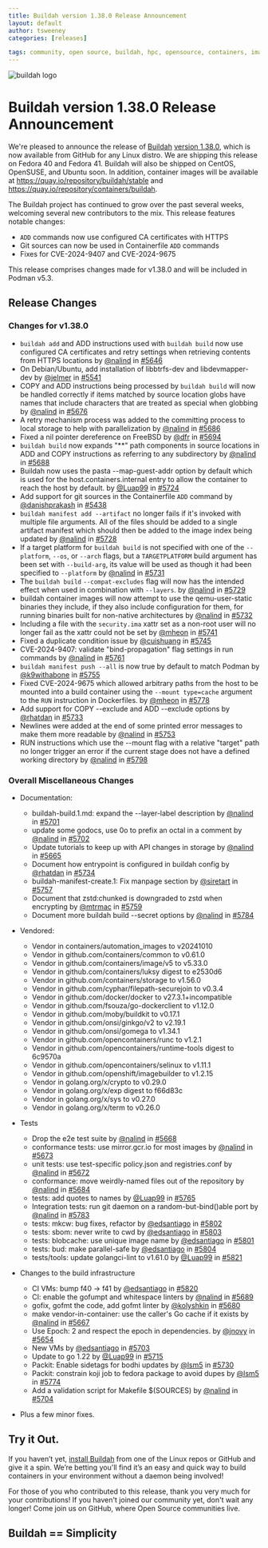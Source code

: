 ```yaml
---
title: Buildah version 1.38.0 Release Announcement
layout: default
author: tsweeney
categories: [releases]

tags: community, open source, buildah, hpc, opensource, containers, images, image
---
```

![buildah logo](https://buildah.io/images/buildah.png)

# Buildah version 1.38.0 Release Announcement

We're pleased to announce the release of [Buildah](https://github.com/containers/buildah) [version 1.38.0](https://github.com/containers/buildah/releases/tag/v1.38.0), which is now available from GitHub for any Linux distro.  We are shipping this release on Fedora 40 and Fedora 41.  Buildah will also be shipped on CentOS, OpenSUSE, and Ubuntu soon. In addition, container images will be available at https://quay.io/repository/buildah/stable and https://quay.io/repository/containers/buildah.

The Buildah project has continued to grow over the past several weeks, welcoming several new contributors to the mix.  This release features notable changes: 
<!--readmore -->
 * `ADD` commands now use configured CA certificates with HTTPS
 * Git sources can now be used in Containerfile `ADD` commands
 * Fixes for CVE-2024-9407 and CVE-2024-9675

This release comprises changes made for v1.38.0 and will be included in Podman v5.3.

## Release Changes
### Changes for v1.38.0
   * `buildah add` and ADD instructions used with `buildah build` now use configured CA certificates and retry settings when retrieving contents from HTTPS locations by [@nalind](https://github.com/nalind) in [#5646](https://github.com/containers/buildah/pull/5646)
   * On Debian/Ubuntu, add installation of libbtrfs-dev and libdevmapper-dev by [@jelmer](https://github.com/jelmer) in [#5541](https://github.com/containers/buildah/pull/5541)
   * COPY and ADD instructions being processed by `buildah build` will now be handled correctly if items matched by source location globs have names that include characters that are treated as special when globbing by [@nalind](https://github.com/nalind) in [#5676](https://github.com/containers/buildah/pull/5676)
   * A retry mechanism process was added to the committing process to local storage to help with parallelization by [@nalind](https://github.com/nalind) in [#5686](https://github.com/containers/buildah/pull/5686)
   * Fixed a nil pointer dereference on FreeBSD by [@dfr](https://github.com/dfr) in [#5694](https://github.com/containers/buildah/pull/5694)
   * `buildah build` now expands "**" path components in source locations in ADD and COPY instructions as referring to any subdirectory by [@nalind](https://github.com/nalind) in [#5688](https://github.com/containers/buildah/pull/5688)
   * Buildah now uses the pasta --map-guest-addr option by default which is used for the host.containers.internal entry to allow the container to reach the host by default. by [@Luap99](https://github.com/Luap99) in [#5724](https://github.com/containers/buildah/pull/5724)
   * Add support for git sources in the Containerfile `ADD` command by [@danishprakash](https://github.com/danishprakash) in [#5438](https://github.com/containers/buildah/pull/5438)
   * `buildah manifest add --artifact` no longer fails if it's invoked with multiple file arguments.  All of the files should be added to a single artifact manifest which should then be added to the image index being updated by [@nalind](https://github.com/nalind) in [#5728](https://github.com/containers/buildah/pull/5728)
   * If a target platform for `buildah build` is not specified with one of the `--platform`, `--os`, or `--arch` flags, but a `TARGETPLATFORM` build argument has been set with `--build-arg`, its value will be used as though it had been specified to `--platform` by [@nalind](https://github.com/nalind) in [#5731](https://github.com/containers/buildah/pull/5731)
   * The `buildah build` `--compat-excludes` flag will now has the intended effect when used in combination with `--layers`. by [@nalind](https://github.com/nalind) in [#5729](https://github.com/containers/buildah/pull/5729)
   * buildah container images will now attempt to use the qemu-user-static binaries they include, if they also include configuration for them, for running binaries built for non-native architectures by [@nalind](https://github.com/nalind) in [#5732](https://github.com/containers/buildah/pull/5732)
   * Including a file with the `security.ima` xattr set as a non-root user will no longer fail as the xattr could not be set by [@mheon](https://github.com/mheon) in [#5741](https://github.com/containers/buildah/pull/5741)
   * Fixed a duplicate condition issue by [@cuishuang](https://github.com/cuishuang) in [#5745](https://github.com/containers/buildah/pull/5745)
   * CVE-2024-9407: validate "bind-propagation" flag settings in run commands by [@nalind](https://github.com/nalind) in [#5761](https://github.com/containers/buildah/pull/5761)
   * `buildah manifest push --all` is now true by default to match Podman by [@k9withabone](https://github.com/k9withabone) in [#5755](https://github.com/containers/buildah/pull/5755)
   * Fixed CVE-2024-9675 which allowed arbitrary paths from the host to be mounted into a build container using the `--mount type=cache` argument to the `RUN` instruction in Dockerfiles. by [@mheon](https://github.com/mheon) in [#5778](https://github.com/containers/buildah/pull/5778)
   * Add support for COPY --exclude and ADD --exclude options by [@rhatdan](https://github.com/rhatdan) in [#5733](https://github.com/containers/buildah/pull/5733)
   * Newlines were added at the end of some printed error messages to make them more readable by [@nalind](https://github.com/nalind) in [#5753](https://github.com/containers/buildah/pull/5753)
   * RUN instructions which use the --mount flag with a relative "target" path no longer trigger an error if the current stage does not have a defined working directory by [@nalind](https://github.com/nalind) in [#5798](https://github.com/containers/buildah/pull/5798)
      
### Overall Miscellaneous Changes  
* Documentation:
   * buildah-build.1.md: expand the --layer-label description by [@nalind](https://github.com/nalind) in [#5701](https://github.com/containers/buildah/pull/5701)
   * update some godocs, use 0o to prefix an octal in a comment by [@nalind](https://github.com/nalind) in [#5702](https://github.com/containers/buildah/pull/5702)
   * Update tutorials to keep up with API changes in storage by [@nalind](https://github.com/nalind) in [#5665](https://github.com/containers/buildah/pull/5665)
   * Document how entrypoint is configured in buildah config by [@rhatdan](https://github.com/rhatdan) in [#5734](https://github.com/containers/buildah/pull/5734)
   * buildah-manifest-create.1: Fix manpage section by [@siretart](https://github.com/siretart) in [#5757](https://github.com/containers/buildah/pull/5757)
   * Document that zstd:chunked is downgraded to zstd when encrypting by [@mtrmac](https://github.com/mtrmac) in [#5759](https://github.com/containers/buildah/pull/5759)
   * Document more buildah build --secret options by [@nalind](https://github.com/nalind) in [#5784](https://github.com/containers/buildah/pull/5784)
   
* Vendored: 
   * Vendor in containers/automation_images to v20241010
   * Vendor in github.com/containers/common to v0.61.0
   * Vendor in github.com/containers/image/v5 to v5.33.0
   * Vendor in github.com/containers/luksy digest to e2530d6
   * Vendor in github.com/containers/storage to v1.56.0
   * Vendor in github.com/cyphar/filepath-securejoin to v0.3.4
   * Vendor in github.com/docker/docker to v27.3.1+incompatible
   * Vendor in github.com/fsouza/go-dockerclient to v1.12.0
   * Vendor in github.com/moby/buildkit to v0.17.1 
   * Vendor in github.com/onsi/ginkgo/v2 to v2.19.1
   * Vendor in github.com/onsi/gomega to v1.34.1
   * Vendor in github.com/opencontainers/runc to v1.2.1
   * Vendor in github.com/opencontainers/runtime-tools digest to 6c9570a
   * Vendor in github.com/opencontainers/selinux to v1.11.1
   * Vendor in github.com/openshift/imagebuilder to v1.2.15
   * Vendor in golang.org/x/crypto to v0.29.0
   * Vendor in golang.org/x/exp digest to f66d83c 
   * Vendor in golang.org/x/sys to v0.27.0
   * Vendor in golang.org/x/term to v0.26.0
   
* Tests
   * Drop the e2e test suite by [@nalind](https://github.com/nalind) in [#5668](https://github.com/containers/buildah/pull/5668)
   * conformance tests: use mirror.gcr.io for most images by [@nalind](https://github.com/nalind) in [#5673](https://github.com/containers/buildah/pull/5673)
   * unit tests: use test-specific policy.json and registries.conf by [@nalind](https://github.com/nalind) in [#5672](https://github.com/containers/buildah/pull/5672)
   * conformance: move weirdly-named files out of the repository by [@nalind](https://github.com/nalind) in [#5684](https://github.com/containers/buildah/pull/5684)
   * tests: add quotes to names by [@Luap99](https://github.com/Luap99) in [#5765](https://github.com/containers/buildah/pull/5765)
   * Integration tests: run git daemon on a random-but-bind()able port by [@nalind](https://github.com/nalind) in [#5783](https://github.com/containers/buildah/pull/5783)
   * tests: mkcw: bug fixes, refactor by [@edsantiago](https://github.com/edsantiago) in [#5802](https://github.com/containers/buildah/pull/5802)
   * tests: sbom: never write to cwd by [@edsantiago](https://github.com/edsantiago) in [#5803](https://github.com/containers/buildah/pull/5803)
   * tests: blobcache: use unique image name by [@edsantiago](https://github.com/edsantiago) in [#5801](https://github.com/containers/buildah/pull/5801)
   * tests: bud: make parallel-safe by [@edsantiago](https://github.com/edsantiago) in [#5804](https://github.com/containers/buildah/pull/5804)
   * tests/tools: update golangci-lint to v1.61.0 by [@Luap99](https://github.com/Luap99) in [#5821](https://github.com/containers/buildah/pull/5821)
   
* Changes to the build infrastructure
   * CI VMs: bump f40 -> f41 by [@edsantiago](https://github.com/edsantiago) in [#5820](https://github.com/containers/buildah/pull/5820)
   * CI: enable the gofumpt and whitespace linters by [@nalind](https://github.com/nalind) in [#5689](https://github.com/containers/buildah/pull/5689)
   * gofix, gofmt the code, add gofmt linter by [@kolyshkin](https://github.com/kolyshkin) in [#5680](https://github.com/containers/buildah/pull/5680)
   * make vendor-in-container: use the caller's Go cache if it exists by [@nalind](https://github.com/nalind) in [#5667](https://github.com/containers/buildah/pull/5667)
   * Use Epoch: 2 and respect the epoch in dependencies. by [@jnovy](https://github.com/jnovy) in [#5654](https://github.com/containers/buildah/pull/5654)
   * New VMs by [@edsantiago](https://github.com/edsantiago) in [#5703](https://github.com/containers/buildah/pull/5703)
   * Update to go 1.22 by [@Luap99](https://github.com/Luap99) in [#5715](https://github.com/containers/buildah/pull/5715)
   * Packit: Enable sidetags for bodhi updates by [@lsm5](https://github.com/lsm5) in [#5730](https://github.com/containers/buildah/pull/5730)
   * Packit: constrain koji job to fedora package to avoid dupes by [@lsm5](https://github.com/lsm5) in [#5774](https://github.com/containers/buildah/pull/5774)
   * Add a validation script for Makefile $(SOURCES) by [@nalind](https://github.com/nalind) in [#5704](https://github.com/containers/buildah/pull/5704)
   
* Plus a few minor fixes.


## Try it Out.
 
If you haven’t yet, [install Buildah](https://github.com/containers/buildah/blob/master/install.md) from one of the Linux repos or GitHub and give it a spin. We’re betting you'll find it’s an easy and quick way to build containers in your environment without a daemon being involved!

For those of you who contributed to this release, thank you very much for your contributions! If you haven't joined our community yet, don't wait any longer! Come join us on GitHub, where Open Source communities live.

## Buildah == Simplicity
